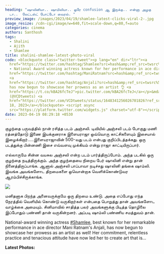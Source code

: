```yaml
---
heading: "ஷாலினியா.. ஷாமிலியா.. ஒரே confusion ஆ இருக்கு.. என்னா அழகு
  டா..  லேட்டஸ்ட் போட்டோ வைரல். "
preview_image: /images/2023/04/19/shamlee-latest-clicks-viral-2-.jpg
image_resize: /cdn-cgi/image/w=640,fit=scale-down,q=80,f=auto
categories: cinema
authors: Santhosh
tags:
  - Shalini
  - Ajith
  - Shamlee
title: shalini-shamlee-latest-photo-viral
code: <blockquote class="twitter-tweet"><p lang="en" dir="ltr"><a
  href="https://twitter.com/hashtag/Shamlee?src=hash&amp;ref_src=twsrc%5Etfw">#Shamlee</a>
  - National Award winning actress known for her performance in ace director <a
  href="https://twitter.com/hashtag/ManiRatnam?src=hash&amp;ref_src=twsrc%5Etfw">#ManiRatnam</a>&#39;s
  <a
  href="https://twitter.com/hashtag/Anjali?src=hash&amp;ref_src=twsrc%5Etfw">#Anjali</a>,
  has now begun to showcase her prowess as an artist 👌 <a
  href="https://t.co/kBA26fcTeJ">pic.twitter.com/kBA26fcTeJ</a></p>&mdash; VCD
  (@VCDtweets) <a
  href="https://twitter.com/VCDtweets/status/1648341256026701826?ref_src=twsrc%5Etfw">April
  18, 2023</a></blockquote> <script async
  src="https://platform.twitter.com/widgets.js" charset="utf-8"></script>
date: 2023-04-19 08:29:18 +0530
---
```

குழந்தை பருவத்தில் நான் ரசித்த படம் அஞ்சலி. டிவியில் அஞ்சலி படம் போகுது மணி ரத்னத்தோடு இணை இயக்குனராக இளையராஜா ஒவ்வொரு காட்சிகளையும் இசையால் இழைக்கிறார்.....இளையராஜாவின் 500-வது படம் என்பது குறிப்பிடத்தக்கது. ஒரு படத்துக்கு பின்னணி இசை எவ்வளவு முக்கியம் என்று ராஜா காட்டியிருப்பார்.

எல்லாருமே சின்ன வயசுல அஞ்சலி என்ற படம் பார்த்திருப்போம். அந்த படகில் ஒரு குழந்தை நடித்திருக்கும். அந்த குழந்தையை நிறைய பேர் ஷாலினி என்று தான் நினைத்திருப்பாங்க. ஆனால் அஞ்சலி பாப்பாவா நடிச்சது ஷாலினி தங்கை ஷாம்லி. இவங்க அவங்களோட திறமைகளை ஒவொன்றாக வெளிக்கொண்டுவர ஆரம்பிச்சிருக்காங்க. 

![](/images/2023/04/19/shamlee-latest-clicks-viral-1-.jpg)

மனிதனாக பிறந்த அனைவருக்குமே ஒரு திறமை உண்டு. அதை எப்போது எந்த நேரத்தில் வெளியில் கொண்டு வருகிறார்கள் என்பதை பொறுத்து தான் அவங்களோட வாழ்க்கை அமையும். சினிமாவில் சாதித்த பலர் அவங்களுக்கு பிடித்த தொழிலை இப்போதும் பண்ணி தான் வருகின்றனர். அப்படி ஷாம்லி பண்ணிய சமத்துவம் தான். 

National-award winning actress [\#Shamlee](https://twitter.com/hashtag/Shamlee?src=hashtag_click), best known for her remarkable performance in ace director Mani Ratnam's Anjali, has now begun to showcase her prowess as an artist as well! Her commitment, relentless practice and tenacious attitude have now led her to create art that is…

**L﻿atest Photos:**